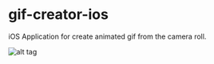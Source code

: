 gif-creator-ios
===============

iOS Application for create animated gif from the camera roll.

![alt tag](https://raw.githubusercontent.com/remirobert/gif-creator-ios/master/gif-creator/Resources/mokup.png)


